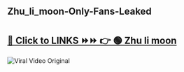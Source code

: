 
 ## Zhu_li_moon-Only-Fans-Leaked

# <h2><a href="https://clipsfans.com/Zhu_li_moon&ref=git">🔗 Click to LINKS ⏩⏩ 👉 🟢 Zhu li moon </a></h2>

<a href="https://clipsfans.com/Zhu_li_moon&ref=git" rel="nofollow" data-target="animated-image.originalLink"><img src="https://i.ibb.co.com/xMMVF88/686577567.gif" alt="Viral Video Original" style="max-width: 100%; display: inline-block;" data-target="animated-image.originalImage"></a>
